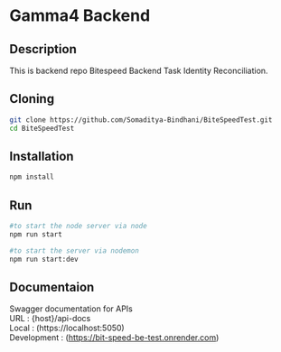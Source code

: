 # Gamma4 Backend

## Description

This is backend repo Bitespeed Backend Task Identity Reconciliation.

## Cloning

```bash
git clone https://github.com/Somaditya-Bindhani/BiteSpeedTest.git
cd BiteSpeedTest
```

## Installation

```bash
npm install
```

## Run

```bash
#to start the node server via node
npm run start

#to start the server via nodemon
npm run start:dev
```

## Documentaion

Swagger documentation for APIs <br/>
URL : {host}/api-docs <br/>
Local : (https://localhost:5050) <br/>
Development : (https://bit-speed-be-test.onrender.com)

